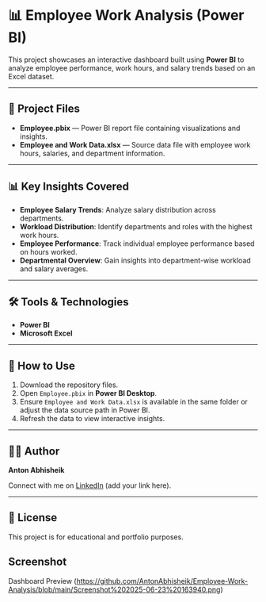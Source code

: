 # 📊 Employee Work Analysis (Power BI)

This project showcases an interactive dashboard built using **Power BI** to analyze employee performance, work hours, and salary trends based on an Excel dataset.

---

## 📂 Project Files

- **Employee.pbix** — Power BI report file containing visualizations and insights.
- **Employee and Work Data.xlsx** — Source data file with employee work hours, salaries, and department information.

---

## 📊 Key Insights Covered

- **Employee Salary Trends**: Analyze salary distribution across departments.
- **Workload Distribution**: Identify departments and roles with the highest work hours.
- **Employee Performance**: Track individual employee performance based on hours worked.
- **Departmental Overview**: Gain insights into department-wise workload and salary averages.

---

## 🛠️ Tools & Technologies

- **Power BI**
- **Microsoft Excel**

---

## 📌 How to Use

1. Download the repository files.
2. Open `Employee.pbix` in **Power BI Desktop**.
3. Ensure `Employee and Work Data.xlsx` is available in the same folder or adjust the data source path in Power BI.
4. Refresh the data to view interactive insights.

---

## 👨‍💻 Author

**Anton Abhisheik**

Connect with me on [LinkedIn](https://www.linkedin.com) (add your link here).

---

## 📎 License

This project is for educational and portfolio purposes.

## Screenshot 

Dashboard Preview (https://github.com/AntonAbhisheik/Employee-Work-Analysis/blob/main/Screenshot%202025-06-23%20163940.png)
